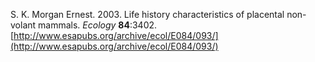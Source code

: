 S. K. Morgan Ernest. 2003. Life history characteristics of placental non-volant mammals. _Ecology_ **84**:3402.
[http://www.esapubs.org/archive/ecol/E084/093/](http://www.esapubs.org/archive/ecol/E084/093/)

